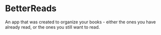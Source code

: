 # BetterReads

An app that was created to organize your books - either the ones you have already read, or the ones you still want to read.
